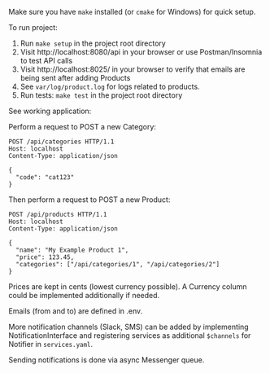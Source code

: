 Make sure you have `make` installed (or `cmake` for Windows) for quick setup.

To run project:

1. Run `make setup` in the project root directory
2. Visit http://localhost:8080/api in your browser or use Postman/Insomnia to test API calls
3. Visit http://localhost:8025/ in your browser to verify that emails are being sent after adding Products
4. See `var/log/product.log` for logs related to products.
5. Run tests: `make test` in the project root directory

See working application:

Perform a request to POST a new Category:

```http request
POST /api/categories HTTP/1.1
Host: localhost
Content-Type: application/json

{
  "code": "cat123"
}
```

Then perform a request to POST a new Product:

```http request
POST /api/products HTTP/1.1
Host: localhost
Content-Type: application/json

{
  "name": "My Example Product 1",
  "price": 123.45,
  "categories": ["/api/categories/1", "/api/categories/2"]
}

```
Prices are kept in cents (lowest currency possible). 
A Currency column could be implemented additionally if needed.

Emails (from and to) are defined in .env.

More notification channels (Slack, SMS) can be added by implementing NotificationInterface and registering services
as additional `$channels` for Notifier in `services.yaml`.

Sending notifications is done via async Messenger queue.
